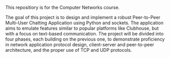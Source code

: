 This repositiory is for the Computer Networks course.

The goal of this project is to design and implement a robust Peer-to-Peer Multi-User Chatting
Application using Python and sockets. The application aims to emulate features similar to popular
platforms like Clubhouse, but with a focus on text-based communication. The project will be divided
into four phases, each building on the previous one, to demonstrate proficiency in network
application protocol design, client-server and peer-to-peer architecture, and the proper use of TCP
and UDP protocols.
